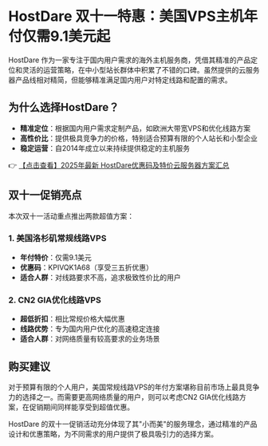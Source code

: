 # HostDare 双十一特惠：美国VPS主机年付仅需9.1美元起

HostDare 作为一家专注于国内用户需求的海外主机服务商，凭借其精准的产品定位和灵活的运营策略，在中小型站长群体中积累了不错的口碑。虽然提供的云服务器产品线相对精简，但能够精准满足国内用户对特定线路和配置的需求。

## 为什么选择HostDare？

- **精准定位**：根据国内用户需求定制产品，如欧洲大带宽VPS和优化线路方案
- **高性价比**：提供极具竞争力的价格，特别适合预算有限的个人站长和小型企业
- **稳定运营**：自2014年成立以来持续提供稳定的主机服务

👉 [【点击查看】2025年最新 HostDare优惠码及特价云服务器方案汇总](https://bit.ly/hostdare)

## 双十一促销亮点

本次双十一活动重点推出两款超值方案：

### 1. 美国洛杉矶常规线路VPS
- **年付特价**：仅需9.1美元
- **优惠码**：KPIVQK1A68（享受三五折优惠）
- **适合人群**：对线路要求不高，追求极致性价比的用户

### 2. CN2 GIA优化线路VPS
- **超低折扣**：相比常规价格大幅优惠
- **线路优势**：专为国内用户优化的高速稳定连接
- **适合人群**：对网络质量有较高要求的业务场景

## 购买建议

对于预算有限的个人用户，美国常规线路VPS的年付方案堪称目前市场上最具竞争力的选择之一。而需要更高网络质量的用户，则可以考虑CN2 GIA优化线路方案，在促销期间同样能享受到超值优惠。

HostDare 的双十一促销活动充分体现了其"小而美"的服务理念，通过精准的产品设计和优惠策略，为不同需求的用户提供了极具吸引力的选择方案。